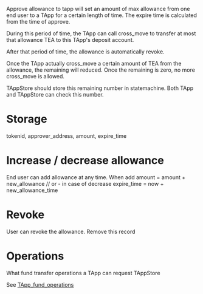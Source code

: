 Approve allowance to tapp will set an amount of max allowance from one end user to a TApp for a certain length of time. The expire time is calculated from the time of approve.

During this period of time, the TApp can call cross_move to transfer at most that allowance TEA to this TApp's deposit account. 

After that period of time, the allowance is automatically revoke.

Once the TApp actually cross_move a certain amount of TEA from the allowance, the remaining will reduced. Once the remaining is zero, no more cross_move is allowed.

TAppStore should store this remaining number in statemachine. Both TApp and TAppStore can check this number.

# Storage

tokenid, approver_address, amount, expire_time

# Increase / decrease allowance

End user can add allowance at any time. When add
amount = amount + new_allowance // or - in case of decrease
expire_time = now + new_allowance_time

# Revoke

User can revoke the allowance. Remove this record

# Operations

What fund transfer operations a TApp can request TAppStore

See [TApp_fund_operations](TApp_fund_operations.md)
